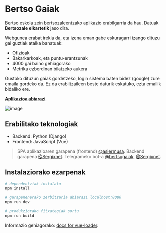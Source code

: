 # Bertso Gaiak

Bertso eskola zein bertsozaleentzako aplikazio erabilgarria da hau. Datuak **Bertsozale elkartetik** jaso dira.

Webgunea erabat irekia da, eta izena eman gabe eskuragarri izango dituzu gai guztiak atalka banatuak:

- Ofizioak
- Bakarkarkoak, eta puntu-erantzunak
- 4000 gai baino gehiagorako
- Metrika ezberdinan bilatzeko aukera

Gustoko dituzun gaiak gordetzeko, login sistema baten bidez (google) zure emaila gordeko da.
Ez da erabiltzaileen beste daturik eskatuko, ezta emailik bidaliko ere.

**[Aplikazioa abiarazi](https://larrager.github.io/bertsogaiak)**

![image](https://i.imgur.com/FZaBTsI.png)

## Erabilitako teknologiak

- Backend: Python (Django)
- Frontend: JavaScript (Vue)


> SPA aplikazioaren garapena (frontend) [@asiermusa](http://twitter.com/asiermusa).
> Backend garapena [@Sergixnet](https://twitter.com/Sergixnet).
> Telegrameko bot-a [@bertsogaiak](https://telegram.me/bertsogaiak), [@Sergixnet](https://twitter.com/Sergixnet).


## Instalaziorako ezarpenak

``` bash
# dependentziak instalatu
npm install

# garapenenerako zerbitzaria abiarazi localhost:8080
npm run dev

# produkziorako fitxategiak sortu
npm run build
```

Informazio gehiagorako: [docs for vue-loader](http://vuejs.github.io/vue-loader).
